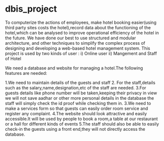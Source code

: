 # dbis_project
To computerize the actions of employees, make hotel booking easier(using third party sites costs the hotel),record data about the functioning of the hotel,which can be analysed to improve operational efficiency of the hotel in the future.
We have done our best to use structured and modular architecture, and other techniques to simplify the complex process of designing and developing a web-based hotel management system. This project is used by two kinds of user :
i) Online user
ii) Mangement and Staff of Hotel

We need a database and website for managing a hotel.The following features are needed:

1.We need to maintain details of the guests and staff
2. For the staff,details such as the salary,name,designation,etc of the staff are needed.
3.For guests details like phone number will be taken,keeping their privacy in view we will not save aadhar or other more personal details in the database the staff will simply check the id proof while checking them in.
3.We need to make a services form so that guests can easily order room service and register any complaint.
4.The website should look attractive and  easily accessible.It will be  used by people to book a room,a table at our restaurant or a hall for different kinds of events
5.The staff should also be able to easily check-in the guests using a front end,they will not directly access the database.
